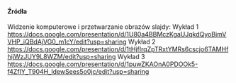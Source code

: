 


#### Źródła
Widzenie komputerowe i przetwarzanie obrazów slajdy:
Wykład 1
https://docs.google.com/presentation/d/1U80a4BBMczKgaUJqkdQyoBjmVVHP_iQBdAjVG0_m1cY/edit?usp=sharing
Wykład 2
https://docs.google.com/presentation/d/1tHjfIrqZpTRxtYMRs6cscjo6TAMHfhijWzJUY9L8WZM/edit?usp=sharing
Wykład 3
https://docs.google.com/presentation/d/1puwZKAOnA0PDOOk5-f4ZfIY_T904H_ldewSees5o0jc/edit?usp=sharing


